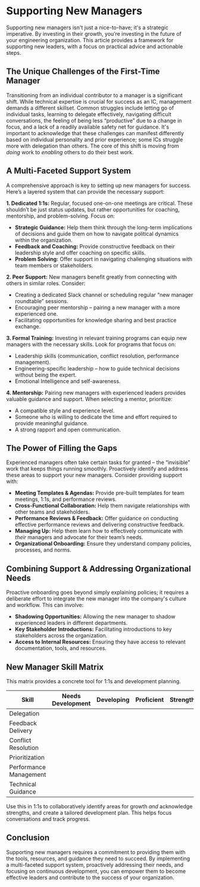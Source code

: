 # Supporting New Managers

Supporting new managers isn't just a nice-to-have; it's a strategic imperative. By investing in their growth, you’re investing in the future of your engineering organization. This article provides a framework for supporting new leaders, with a focus on practical advice and actionable steps.

## The Unique Challenges of the First-Time Manager

Transitioning from an individual contributor to a manager is a significant shift. While technical expertise is crucial for success as an IC, management demands a different skillset. Common struggles include letting go of individual tasks, learning to delegate effectively, navigating difficult conversations, the feeling of being less “productive” due to a change in focus, and a lack of a readily available safety net for guidance. It's important to acknowledge that these challenges can manifest differently based on individual personality and prior experience; some ICs struggle more with delegation than others. The core of this shift is moving from *doing* work to *enabling* others to do their best work.

## A Multi-Faceted Support System

A comprehensive approach is key to setting up new managers for success. Here’s a layered system that can provide the necessary support:

**1. Dedicated 1:1s:** Regular, focused one-on-one meetings are critical. These shouldn’t be just status updates, but rather opportunities for coaching, mentorship, and problem-solving. Focus on:

*   **Strategic Guidance:** Help them think through the long-term implications of decisions and guide them on how to navigate political dynamics within the organization.
*   **Feedback and Coaching:** Provide constructive feedback on their leadership style and offer coaching on specific skills.
*   **Problem Solving:**  Offer support in navigating challenging situations with team members or stakeholders.

**2. Peer Support:**  New managers benefit greatly from connecting with others in similar roles. Consider:

*   Creating a dedicated Slack channel or scheduling regular “new manager roundtable” sessions.
*   Encouraging peer mentorship – pairing a new manager with a more experienced one.
*   Facilitating opportunities for knowledge sharing and best practice exchange.

**3. Formal Training:**  Investing in relevant training programs can equip new managers with the necessary skills.  Look for programs that focus on:

*   Leadership skills (communication, conflict resolution, performance management).
*   Engineering-specific leadership – how to guide technical decisions without being the expert.
*   Emotional Intelligence and self-awareness.

**4. Mentorship:** Pairing new managers with experienced leaders provides valuable guidance and support. When selecting a mentor, prioritize:

*   A compatible style and experience level.
*   Someone who is willing to dedicate the time and effort required to provide meaningful guidance.
*   A strong rapport and open communication.



## The Power of Filling the Gaps

Experienced managers often take certain tasks for granted – the “invisible” work that keeps things running smoothly. Proactively identify and address these areas to support your new managers. Consider providing support with:

*   **Meeting Templates & Agendas:** Provide pre-built templates for team meetings, 1:1s, and performance reviews.
*   **Cross-Functional Collaboration:**  Help them navigate relationships with other teams and stakeholders.
*   **Performance Reviews & Feedback:**  Offer guidance on conducting effective performance reviews and delivering constructive feedback.
*   **Managing Up:**  Help them learn how to effectively communicate with *their* managers and advocate for their team’s needs.
*   **Organizational Onboarding:** Ensure they understand company policies, processes, and norms.

## Combining Support & Addressing Organizational Needs

Proactive onboarding goes beyond simply explaining policies; it requires a deliberate effort to integrate the new manager into the company's culture and workflow.  This can involve:

*   **Shadowing Opportunities:**  Allowing the new manager to shadow experienced leaders in different departments.
*   **Key Stakeholder Introductions:**  Facilitating introductions to key stakeholders across the organization.
*   **Access to Internal Resources:**  Ensuring they have access to relevant documentation, tools, and resources.




## New Manager Skill Matrix

This matrix provides a concrete tool for 1:1s and development planning.

| Skill                      | Needs Development | Developing | Proficient | Strengths |
| -------------------------- | ----------------- | ---------- | ---------- | --------- |
| Delegation                |                   |            |            |           |
| Feedback Delivery          |                   |            |            |           |
| Conflict Resolution        |                   |            |            |           |
| Prioritization            |                   |            |            |           |
| Performance Management    |                   |            |            |           |
| Technical Guidance         |                   |            |            |           |

Use this in 1:1s to collaboratively identify areas for growth *and* acknowledge strengths, and create a tailored development plan. This helps focus conversations and track progress.

## Conclusion

Supporting new managers requires a commitment to providing them with the tools, resources, and guidance they need to succeed. By implementing a multi-faceted support system, proactively addressing their needs, and focusing on continuous development, you can empower them to become effective leaders and contribute to the success of your organization.